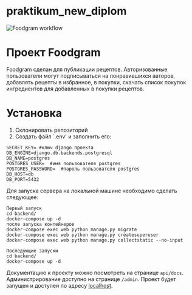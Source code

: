 # praktikum_new_diplom
![Foodgram workflow](https://github.com/jecustoms/foodgram-project-react/actions/workflows/foodgram_workflow.yaml/badge.svg)

# Проект Foodgram
Foodgram сделан для публикации рецептов. Авторизованные пользователи
могут подписываться на понравившихся авторов, добавлять рецепты в избранное,
в покупки, скачать список покупок ингредиентов для добавленных в покупки
рецептов.

# Установка
1. Склонировать репозиторий
2. Создать файл `.env' и заполнить его:
```
SECRET_KEY= #ключ django проекта
DB_ENGINE=django.db.backends.postgresql
DB_NAME=postgres
POSTGRES_USER=  #имя пользователя postgres
POSTGRES_PASSWORD=  #пароль пользователя postgres
DB_HOST=db
DB_PORT=5432
```

Для запуска сервера на локальной машине необходимо сделать следующее:
```
Первый запуск
cd backend/
docker-compose up -d
после запуска контейнеров
docker-compose exec web python manage.py migrate
docker-compose exec web python manage.py createsuperuser
docker-compose exec web python manage.py collectstatic --no-input

Последующие запуски
cd backend/
docker-compose up -d

```
Документацию к проекту можно посмотреть на странице `api/docs`.
Администрирование доступно на странице `/admin`.
Проект будет запущен и доступен по адресу [localhost](http://localhost).
